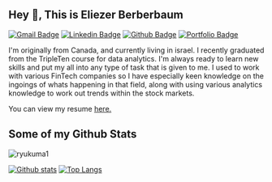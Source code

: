 ## Hey 👋, This is Eliezer Berberbaum
[![Gmail Badge](https://img.shields.io/badge/-eliezer.berberbaum@gmail.com-c14438?style=flat&logo=Gmail&logoColor=white&link=mailto:eliezer.berberbaum@gmail.com)](mailto:eliezer.berberbaum@gmail.com) 
[![Linkedin Badge](https://img.shields.io/badge/-https://www.linkedin.com/in/eliezerberberbaum-336616149/-0072b1?style=flat&logo=Linkedin&logoColor=white&link=https://www.linkedin.com/in/https://www.linkedin.com/in/eliezerberberbaum-336616149//)](https://www.linkedin.com/in/https://www.linkedin.com/in/eliezerberberbaum-336616149//) [![Github Badge](https://img.shields.io/badge/-ryukuma1-grey?style=flat&logo=github&logoColor=white&link=https://github.com/ryukuma1/)](https://www.github.com/ryukuma1/) [![Portfolio Badge](https://img.shields.io/badge/portfolio-web-blue?style=flat&link=s/)](s/) <p align='left'>I'm originally from Canada, and currently living in israel. I recently graduated from the TripleTen course for data analytics. I'm always ready to learn new skills and put my all into any type of task that is given to me. I used to work with various FinTech companies so I have especially keen knowledge on the ingoings of whats happening in that field, along with using various analytics knowledge to work out trends within the stock markets.</p><p align='left'> You can view my resume <a href='s ' target=_blank><u>here</u>.</a></p>
## Some of my Github Stats
<p align=left> <img src=https://komarev.com/ghpvc/?username=ryukuma1 alt=ryukuma1 /> </p>

[![Github stats](https://github-readme-stats.vercel.app/api?username=ryukuma1&show_icons=true&include_all_commits=true)](https://github.com/ryukuma1/github-readme-stats)
[![Top Langs](https://github-readme-stats.vercel.app/api/top-langs/?username=ryukuma1&layout=compact)](https://github.com/ryukuma1/github-readme-stats)

